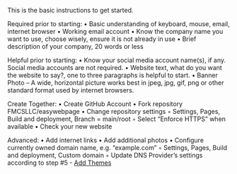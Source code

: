 ﻿This is the basic instructions to get started.

Required prior to starting:
    • Basic understanding of keyboard, mouse, email, internet browser
    • Working email account
    • Know the company name you want to use, choose wisely, ensure it is not already in use
    • Brief description of your company, 20 words or less

Helpful prior to starting:
    • Know your social media account name(s), if any. Social media accounts are not required.
    • Website text, what do you want the website to say?, one to three paragraphs is helpful to start. 
    • Banner Photo – A wide, horizontal picture works best in jpeg, jpg, gif, png or other standard format used by internet browsers.

Create Together:
    • Create GitHub Account
    • Fork repository FMCSLLC/easywebpage
    • Change repository settings
        ◦ Settings, Pages, Build and deployment, Branch = main/root
        ◦ Select “Enforce HTTPS” when available
    • Check your new website

Advanced:
    • Add internet links
    • Add additional photos
    • Configure currently owned domain name, e.g. “example.com”
        ◦ Settings, Pages, Build and deployment, Custom domain
        ◦ Update DNS Provider’s settings according to step #5 
    - [Add Themes](https://pages.github.com/themes/)
